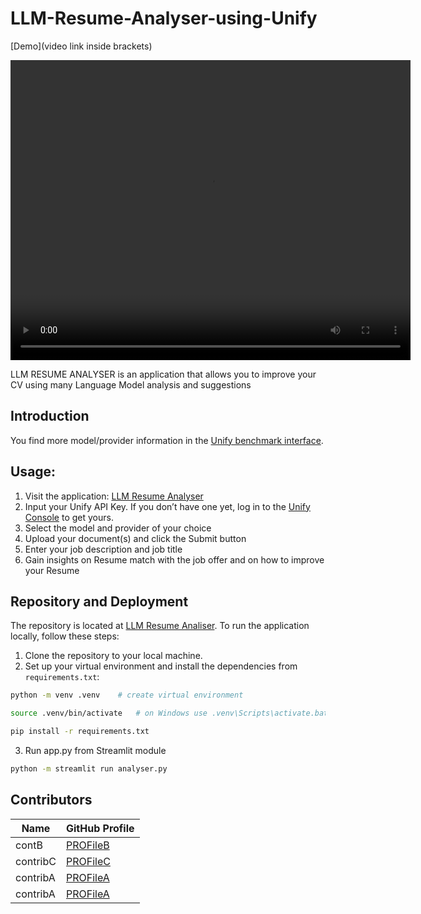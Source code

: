 # LLM-Resume-Analyser-using-Unify 


[Demo](video link inside brackets) 

<video width="640" height="480" autoplay>
  <source src="video.mp4 file saved in repository folder" type="video/mp4">
Your browser does not support the video tag.
</video>

LLM RESUME ANALYSER is an application that allows you to improve your CV using many Language Model analysis and suggestions

## Introduction
 
You find more model/provider information in the [Unify benchmark interface](https://unify.ai/hub).

## Usage:
1. Visit the application: [LLM Resume Analyser](https://ai-llm-resume-analyser.streamlit.app/)
2. Input your Unify API Key. If you don’t have one yet, log in to the [Unify Console](https://console.unify.ai/) to get yours.
3. Select the model and provider of your choice
4. Upload your document(s) and click the Submit button
5. Enter your job description and job title
6. Gain insights on Resume match with the job offer and on how to improve your Resume

## Repository and Deployment
The repository is located at [LLM Resume Analiser](https://github.com/OscarArroyoVega/LLM_Resume_Analyser_Unify).
To run the application locally, follow these steps:
1. Clone the repository to your local machine.
2. Set up your virtual environment and install the dependencies from `requirements.txt`:
```bash
python -m venv .venv    # create virtual environment 
```
```bash
source .venv/bin/activate   # on Windows use .venv\Scripts\activate.bat
```
```bash
pip install -r requirements.txt
```
3. Run app.py from Streamlit module 

```bash
python -m streamlit run analyser.py
```

## Contributors

| Name | GitHub Profile |
|------|----------------|
| contB | [PROFileB](https://--) |
| contribC | [PROFileC](https://github...) |
| contribA | [PROFileA](https://github....) |
| contribA | [PROFileA](https://github....) |
